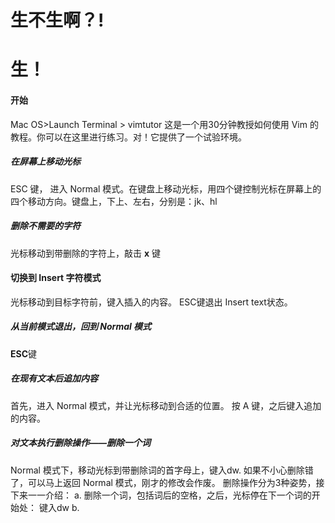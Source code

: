 # 生不生啊？!

# 生！

#### 开始
 Mac OS>Launch Terminal > vimtutor
这是一个用30分钟教授如何使用 Vim 的教程。你可以在这里进行练习。对！它提供了一个试验环境。

##### 在屏幕上移动光标

ESC 键， 进入 Normal 模式。在键盘上移动光标，用四个键控制光标在屏幕上的四个移动方向。键盘上，下上、左右，分别是：jk、hl 

##### 删除不需要的字符
光标移动到带删除的字符上，敲击 **x** 键

#### 切换到 Insert 字符模式
光标移动到目标字符前，键入插入的内容。
ESC键退出 Insert text状态。

##### 从当前模式退出，回到 Normal 模式
**ESC**键

##### 在现有文本后追加内容
首先，进入 Normal 模式，并让光标移动到合适的位置。
按 A 键，之后键入追加的内容。

##### 对文本执行删除操作——删除一个词

Normal 模式下，移动光标到带删除词的首字母上，键入dw.
如果不小心删除错了，可以马上返回 Normal 模式，刚才的修改会作废。
删除操作分为3种姿势，接下来一一介绍：
a. 删除一个词，包括词后的空格，之后，光标停在下一个词的开始处： 键入dw
b. 

##### 




<!--stackedit_data:
eyJoaXN0b3J5IjpbLTY2OTYyNzY1OCw2NjEwODU0NCw5MDAzND
A5OTAsLTE1NTM1MTIwNSwtMTMzMzM1OTAwNCwxNzY2MDQ4MjYw
LDc5Mjg1NTg3OSwxOTg1MzI5OTAyXX0=
-->